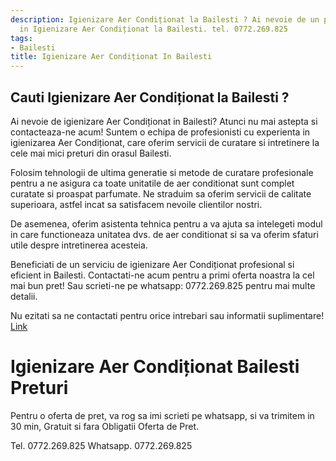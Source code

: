 ```yaml
---
description: Igienizare Aer Condiționat la Bailesti ? Ai nevoie de un profesionist
  in Igienizare Aer Condiționat la Bailesti. tel. 0772.269.825
tags:
- Bailesti
title: Igienizare Aer Condiționat In Bailesti
---
```



## Cauti Igienizare Aer Condiționat la Bailesti ?

Ai nevoie de igienizare Aer Condiționat in Bailesti? Atunci nu mai astepta si contacteaza-ne acum! Suntem o echipa de profesionisti cu experienta in igienizarea Aer Condiționat, care oferim servicii de curatare si intretinere la cele mai mici preturi din orasul Bailesti. 

Folosim tehnologii de ultima generatie si metode de curatare profesionale pentru a ne asigura ca toate unitatile de aer conditionat sunt complet curatate si proaspat parfumate. Ne straduim sa oferim servicii de calitate superioara, astfel incat sa satisfacem nevoile clientilor nostri.

De asemenea, oferim asistenta tehnica pentru a va ajuta sa intelegeti modul in care functioneaza unitatea dvs. de aer conditionat si sa va oferim sfaturi utile despre intretinerea acesteia.

Beneficiati de un serviciu de igienizare Aer Condiționat profesional si eficient in Bailesti. Contactati-ne acum pentru a primi oferta noastra la cel mai bun pret! Sau scrieti-ne pe whatsapp: 0772.269.825 pentru mai multe detalii. 

Nu ezitati sa ne contactati pentru orice intrebari sau informatii suplimentare! <a href="https://www.example.com">Link</a>

# Igienizare Aer Condiționat Bailesti Preturi
Pentru o oferta de pret, va rog sa imi scrieti pe whatsapp, si va trimitem in 30 min, Gratuit si fara Obligatii Oferta de Pret.

Tel. 0772.269.825
Whatsapp. 0772.269.825